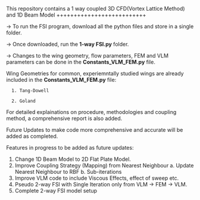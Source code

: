 This repository contains a 1 way coupled 3D CFD(Vortex Lattice Method) and 1D Beam Model
++++++++++++++++++++++++++

-> To run the FSI program, download all the python files and store in a single folder. 

-> Once downloaded, run the **1-way FSI.py** folder. 

-> Changes to the wing geometry, flow parameters, FEM and VLM parameters can be done in the **Constants_VLM_FEM.py** file. 

Wing Geometries for common, experiemntally studied wings are already included in the **Constants_VLM_FEM.py** file:

      1. Tang-Dowell
      
      2. Goland


For detailed explainations on procedure, methodologies and coupling method, a comprehensive report is also added. 

Future Updates to make code more comprehensive and accurate will be added as completed. 

Features in progress to be added as future updates:

1. Change 1D Beam Model to 2D Flat Plate Model.
2. Improve Coupling Strategy (Mapping) from Nearest Neighbour
      a. Update Nearest Neighbour to RBF
      b. Sub-iterations
3. Improve VLM code to include Viscous Effects, effect of sweep etc. 
4. Pseudo 2-way FSI with Single Iteration only from VLM -> FEM -> VLM.
5. Complete 2-way FSI model setup 

   
